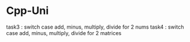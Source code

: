# Cpp-Uni

task3 : switch case add, minus, multiply, divide for 2 nums
task4 : switch case add, minus, multiply, divide for 2 matrices

